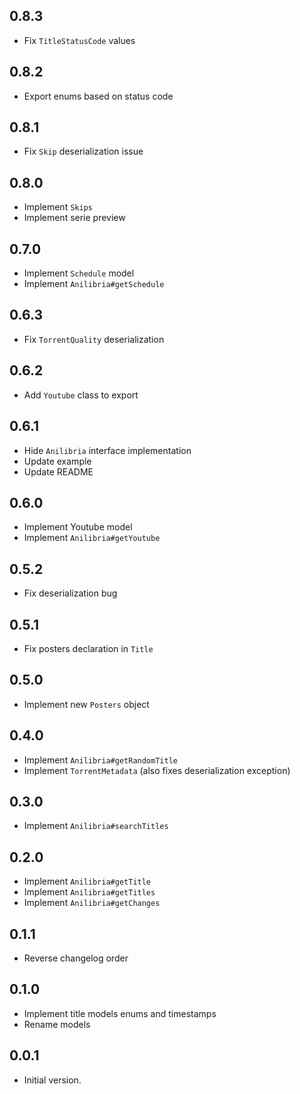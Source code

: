 ## 0.8.3
-   Fix `TitleStatusCode` values

## 0.8.2
-   Export enums based on status code

## 0.8.1
-   Fix `Skip` deserialization issue

## 0.8.0
-   Implement `Skips`
-   Implement serie preview

## 0.7.0

-   Implement `Schedule` model
-   Implement `Anilibria#getSchedule`

## 0.6.3

-   Fix `TorrentQuality` deserialization

## 0.6.2

-   Add `Youtube` class to export

## 0.6.1

-   Hide `Anilibria` interface implementation
-   Update example
-   Update README

## 0.6.0

-   Implement Youtube model
-   Implement `Anilibria#getYoutube`

## 0.5.2

-   Fix deserialization bug

## 0.5.1

-   Fix posters declaration in `Title`

## 0.5.0

-   Implement new `Posters` object

## 0.4.0

-   Implement `Anilibria#getRandomTitle`
-   Implement `TorrentMetadata` (also fixes deserialization exception)

## 0.3.0

-   Implement `Anilibria#searchTitles`

## 0.2.0

-   Implement `Anilibria#getTitle`
-   Implement `Anilibria#getTitles`
-   Implement `Anilibria#getChanges`

## 0.1.1

-   Reverse changelog order

## 0.1.0

-   Implement title models enums and timestamps
-   Rename models

## 0.0.1

-   Initial version.
